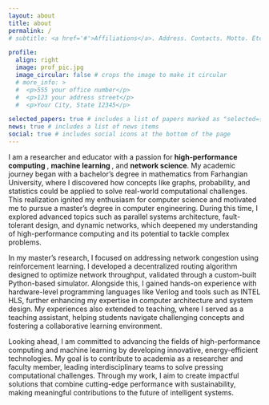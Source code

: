 ```yaml
---
layout: about
title: about
permalink: /
# subtitle: <a href='#'>Affiliations</a>. Address. Contacts. Motto. Etc.

profile:
  align: right
  image: prof_pic.jpg
  image_circular: false # crops the image to make it circular
  # more_info: >
  #  <p>555 your office number</p>
  #  <p>123 your address street</p>
  #  <p>Your City, State 12345</p>

selected_papers: true # includes a list of papers marked as "selected={true}"
news: true # includes a list of news items
social: true # includes social icons at the bottom of the page
---
```


I am a researcher and educator with a passion for <b> high-performance computing </b>, <b> machine learning </b>, and <b> network science</b>. My academic journey began with a bachelor’s degree in mathematics from Farhangian University, where I discovered how concepts like graphs, probability, and statistics could be applied to solve real-world computational challenges. This realization ignited my enthusiasm for computer science and motivated me to pursue a master’s degree in computer engineering. During this time, I explored advanced topics such as parallel systems architecture, fault-tolerant design, and dynamic networks, which deepened my understanding of high-performance computing and its potential to tackle complex problems.

In my master’s research, I focused on addressing network congestion using reinforcement learning. I developed a decentralized routing algorithm designed to optimize network throughput, validated through a custom-built Python-based simulator. Alongside this, I gained hands-on experience with hardware-level programming languages like Verilog and tools such as INTEL HLS, further enhancing my expertise in computer architecture and system design. My experiences also extended to teaching, where I served as a teaching assistant, helping students navigate challenging concepts and fostering a collaborative learning environment.


Looking ahead, I am committed to advancing the fields of high-performance computing and machine learning by developing innovative, energy-efficient technologies. My goal is to contribute to academia as a researcher and faculty member, leading interdisciplinary teams to solve pressing computational challenges. Through my work, I aim to create impactful solutions that combine cutting-edge performance with sustainability, making meaningful contributions to the future of intelligent systems.

